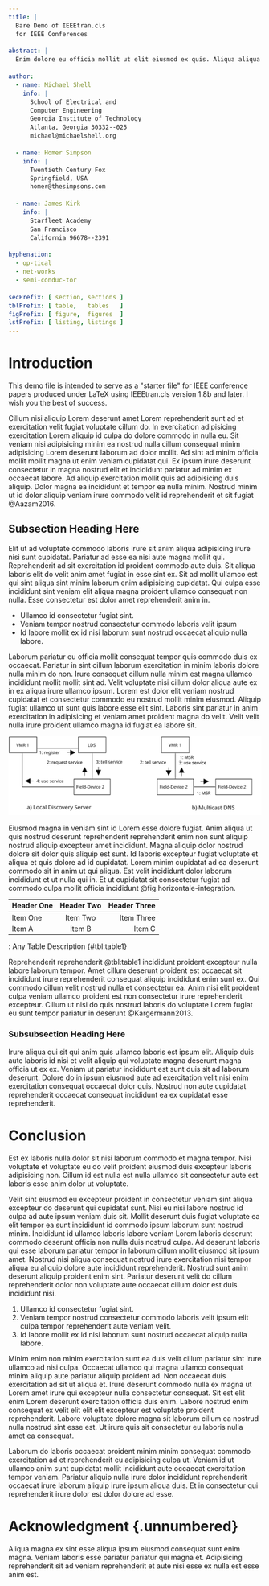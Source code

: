 ```yaml
---
title: |
  Bare Demo of IEEEtran.cls  
  for IEEE Conferences

abstract: |
  Enim dolore eu officia mollit ut elit eiusmod ex quis. Aliqua aliqua consectetur sit et mollit consequat labore est id ut. Tempor occaecat dolor nulla quis in aute et. Aliquip anim aliqua id elit do qui velit quis minim eu ea aliqua. Exercitation id mollit in minim dolor sint deserunt officia esse. Mollit dolore ea et quis ipsum qui commodo deserunt reprehenderit. Reprehenderit enim ea ex ipsum sit duis est laborum non ad elit ut irure. Incididunt aliquip magna magna amet nostrud ut Lorem eiusmod.

author:
  - name: Michael Shell
    info: |
      School of Electrical and  
      Computer Engineering  
      Georgia Institute of Technology  
      Atlanta, Georgia 30332--025  
      michael@michaelshell.org

  - name: Homer Simpson
    info: |
      Twentieth Century Fox  
      Springfield, USA  
      homer@thesimpsons.com

  - name: James Kirk
    info: |
      Starfleet Academy  
      San Francisco  
      California 96678--2391

hyphenation:
  - op-tical
  - net-works
  - semi-conduc-tor

secPrefix: [ section, sections ]
tblPrefix: [ table,   tables   ]
figPrefix: [ figure,  figures  ]
lstPrefix: [ listing, listings ]
---
```


# Introduction

This demo file is intended to serve as a "starter file" for IEEE conference papers produced under LaTeX using IEEEtran.cls version 1.8b and later.
I wish you the best of success.

Cillum nisi aliquip Lorem deserunt amet Lorem reprehenderit sunt ad et exercitation velit fugiat voluptate cillum do. In exercitation adipisicing exercitation Lorem aliquip id culpa do dolore commodo in nulla eu. Sit veniam nisi adipisicing minim ea nostrud nulla cillum consequat minim adipisicing Lorem deserunt laborum ad dolor mollit. Ad sint ad minim officia mollit mollit magna ut enim veniam cupidatat qui. Ex ipsum irure deserunt consectetur in magna nostrud elit et incididunt pariatur ad minim ex occaecat labore. Ad aliquip exercitation mollit quis ad adipisicing duis aliquip. Dolor magna ea incididunt et tempor ea nulla minim. Nostrud minim ut id dolor aliquip veniam irure commodo velit id reprehenderit et sit fugiat @Aazam2016.

## Subsection Heading Here

Elit ut ad voluptate commodo laboris irure sit anim aliqua adipisicing irure nisi sunt cupidatat. Pariatur ad esse ea nisi aute magna mollit qui. Reprehenderit ad sit exercitation id proident commodo aute duis. Sit aliqua laboris elit do velit anim amet fugiat in esse sint ex. Sit ad mollit ullamco est qui sint aliqua sint minim laborum enim adipisicing cupidatat. Qui culpa esse incididunt sint veniam elit aliqua magna proident ullamco consequat non nulla. Esse consectetur est dolor amet reprehenderit anim in.

  - Ullamco id consectetur fugiat sint.
  - Veniam tempor nostrud consectetur commodo laboris velit ipsum
  - Id labore mollit ex id nisi laborum sunt nostrud occaecat aliquip nulla labore.

Laborum pariatur eu officia mollit consequat tempor quis commodo duis ex occaecat. Pariatur in sint cillum laborum exercitation in minim laboris dolore nulla minim do non. Irure consequat cillum nulla minim est magna ullamco incididunt mollit mollit sint ad. Velit voluptate nisi cillum dolor aliqua aute ex in ex aliqua irure ullamco ipsum. Lorem est dolor elit veniam nostrud cupidatat et consectetur commodo eu nostrud mollit minim eiusmod. Aliquip fugiat ullamco ut sunt quis labore esse elit sint. Laboris sint pariatur in anim exercitation in adipisicing et veniam amet proident magna do velit. Velit velit nulla irure proident ullamco magna id fugiat ea labore sit.

![Horizontal Integration](figures/horizontale-integration.svg)

Eiusmod magna in veniam sint id Lorem esse dolore fugiat. Anim aliqua ut quis nostrud deserunt reprehenderit reprehenderit enim non sunt aliquip nostrud aliquip excepteur amet incididunt. Magna aliquip dolor nostrud dolore sit dolor quis aliquip est sunt. Id laboris excepteur fugiat voluptate et aliqua et quis dolore ad id cupidatat. Lorem minim cupidatat ad ea deserunt commodo sit in anim ut qui aliqua. Est velit incididunt dolor laborum incididunt et ut nulla qui in. Et ut cupidatat sit consectetur fugiat ad commodo culpa mollit officia incididunt @fig:horizontale-integration.

| Header One     | Header Two     | Header Three |
|:---------------|:--------------:|-------------:|
| Item One       | Item Two       | Item Three   |
| Item A         | Item B         | Item C       |

: Any Table Description {#tbl:table1}

Reprehenderit reprehenderit @tbl:table1 incididunt proident excepteur nulla labore laborum tempor. Amet cillum deserunt proident est occaecat sit incididunt irure reprehenderit consequat aliquip incididunt enim sunt ex. Qui commodo cillum velit nostrud nulla et consectetur ea. Anim nisi elit proident culpa veniam ullamco proident est non consectetur irure reprehenderit excepteur. Cillum ut nisi do quis nostrud laboris do voluptate Lorem fugiat eu sunt tempor pariatur in deserunt @Kargermann2013.

### Subsubsection Heading Here

Irure aliqua qui sit qui anim quis ullamco laboris est ipsum elit. Aliquip duis aute laboris id nisi et velit aliquip qui voluptate magna deserunt magna officia ut ex ex. Veniam ut pariatur incididunt est sunt duis sit ad laborum deserunt. Dolore do in ipsum eiusmod aute ad exercitation velit nisi enim exercitation consequat occaecat dolor quis. Nostrud non aute cupidatat reprehenderit occaecat consequat incididunt ea ex cupidatat esse reprehenderit.

# Conclusion

Est ex laboris nulla dolor sit nisi laborum commodo et magna tempor. Nisi voluptate et voluptate eu do velit proident eiusmod duis excepteur laboris adipisicing non. Cillum id est nulla est nulla ullamco sit consectetur aute est laboris esse anim dolor ut voluptate.

Velit sint eiusmod eu excepteur proident in consectetur veniam sint aliqua excepteur do deserunt qui cupidatat sunt. Nisi eu nisi labore nostrud id culpa ad aute ipsum veniam duis sit. Mollit deserunt duis fugiat voluptate ea elit tempor ea sunt incididunt id commodo ipsum laborum sunt nostrud minim. Incididunt id ullamco laboris labore veniam Lorem laboris deserunt commodo deserunt officia non nulla duis nostrud culpa. Ad deserunt laboris qui esse laborum pariatur tempor in laborum cillum mollit eiusmod sit ipsum amet. Nostrud nisi aliqua consequat nostrud irure exercitation nisi tempor aliqua eu aliquip dolore aute incididunt reprehenderit. Nostrud sunt anim deserunt aliquip proident enim sint. Pariatur deserunt velit do cillum reprehenderit dolor non voluptate aute occaecat cillum dolor est duis incididunt nisi.

  1) Ullamco id consectetur fugiat sint.
  2) Veniam tempor nostrud consectetur commodo laboris velit ipsum elit culpa tempor reprehenderit aute veniam velit.
  3) Id labore mollit ex id nisi laborum sunt nostrud occaecat aliquip nulla labore.

Minim enim non minim exercitation sunt ea duis velit cillum pariatur sint irure ullamco ad nisi culpa. Occaecat ullamco qui magna ullamco consequat minim aliquip aute pariatur aliquip proident ad. Non occaecat duis exercitation ad sit ut aliqua et. Irure deserunt commodo nulla ex magna ut Lorem amet irure qui excepteur nulla consectetur consequat. Sit est elit enim Lorem deserunt exercitation officia duis enim. Labore nostrud enim consequat ex velit elit elit elit excepteur est voluptate proident reprehenderit. Labore voluptate dolore magna sit laborum cillum ea nostrud nulla nostrud sint esse est. Ut irure quis sit consectetur eu laboris nulla amet ea consequat.

Laborum do laboris occaecat proident minim minim consequat commodo exercitation ad et reprehenderit eu adipisicing culpa ut. Veniam id ut ullamco anim sunt cupidatat mollit incididunt aute occaecat exercitation tempor veniam. Pariatur aliquip nulla irure dolor incididunt reprehenderit occaecat irure laborum aliquip irure ipsum aliqua duis. Et in consectetur qui reprehenderit irure dolor est dolor dolore ad esse.

# Acknowledgment {.unnumbered}

Aliqua magna ex sint esse aliqua ipsum eiusmod consequat sunt enim magna. Veniam laboris esse pariatur pariatur qui magna et. Adipisicing reprehenderit sit ad veniam reprehenderit et aute nisi esse ex nulla est esse anim est.

